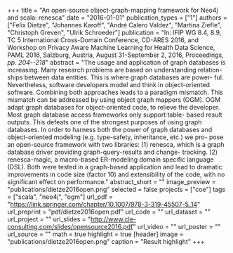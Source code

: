 +++
title = "An open-source object-graph-mapping framework for Neo4j and scala: renesca"
date = "2016-01-01"
publication_types = ["1"]
authors = ["Felix Dietze", "Johannes Karoff", "André Calero Valdez", "Martina Ziefle", "Christoph Greven", "Ulrik Schroeder"]
publication = "In: IFIP WG 8.4, 8.9, TC 5 International Cross-Domain Conference, CD-ARES 2016, and Workshop on Privacy Aware Machine Learning for Health Data Science, PAML 2016, Salzburg, Austria, August 31-September 2, 2016, Proceedings, _pp. 204--218_"
abstract = "The usage and application of graph databases is increasing. Many research problems are based on understanding relation- ships between data entities. This is where graph databases are power- ful. Nevertheless, software developers model and think in object-oriented software. Combining both approaches leads to a paradigm mismatch. This mismatch can be addressed by using object graph mappers (OGM). OGM adapt graph databases for object-oriented code, to relieve the developer. Most graph database access frameworks only support table- based result outputs. This defeats one of the strongest purposes of using graph databases. In order to harness both the power of graph databases and object-oriented modeling (e.g. type-safety, inheritance, etc.) we pro- pose an open-source framework with two libraries: (1) renesca, which is a graph database driver providing graph-query-results and change- tracking. (2) renesca-magic, a macro-based ER-modeling domain specific language (DSL). Both were tested in a graph-based application and lead to dramatic improvements in code size (factor 10) and extensibility of the code, with no significant effect on performance."
abstract_short = ""
image_preview = "publications/dietze2016open.png"
selected = false
projects = ["coe"]
tags = ["scala", "neo4j", "ogm"]
url_pdf = "https://link.springer.com/chapter/10.1007/978-3-319-45507-5_14"
url_preprint = "pdf/dietze2016open.pdf"
url_code = ""
url_dataset = ""
url_project = ""
url_slides = "http://www.cle-consulting.com/slides/opensource2016.pdf"
url_video = ""
url_poster = ""
url_source = ""
math = true
highlight = true
[header]
image = "publications/dietze2016open.png"
caption = "Result highlight"
+++
